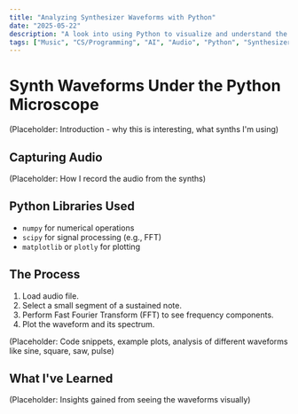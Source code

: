 ```yaml
---
title: "Analyzing Synthesizer Waveforms with Python"
date: "2025-05-22"
description: "A look into using Python to visualize and understand the waveforms from my favorite synths."
tags: ["Music", "CS/Programming", "AI", "Audio", "Python", "Synthesizers"]
---
```


# Synth Waveforms Under the Python Microscope

(Placeholder: Introduction - why this is interesting, what synths I'm using)

## Capturing Audio

(Placeholder: How I record the audio from the synths)

## Python Libraries Used

*   `numpy` for numerical operations
*   `scipy` for signal processing (e.g., FFT)
*   `matplotlib` or `plotly` for plotting

## The Process

1.  Load audio file.
2.  Select a small segment of a sustained note.
3.  Perform Fast Fourier Transform (FFT) to see frequency components.
4.  Plot the waveform and its spectrum.

(Placeholder: Code snippets, example plots, analysis of different waveforms like sine, square, saw, pulse)

## What I've Learned

(Placeholder: Insights gained from seeing the waveforms visually)
